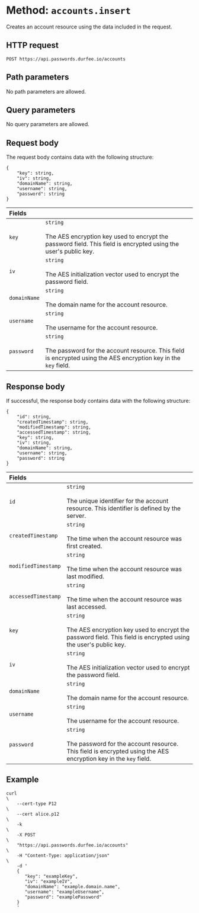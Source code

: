 # Method: `accounts.insert`

Creates an account resource using the data included in the request.

## HTTP request

```
POST https://api.passwords.durfee.io/accounts
```

## Path parameters

No path parameters are allowed.

## Query parameters

No query parameters are allowed.

## Request body

The request body contains data with the following structure:

```
{
    "key": string,
    "iv": string,
    "domainName": string,
    "username": string,
    "password": string
}
```

| Fields |   |
|:--|---|
| `key` | `string` <br><br> The AES encryption key used to encrypt the password field. This field is encrypted using the user's public key. |
| `iv` | `string` <br><br> The AES initialization vector used to encrypt the password field. |
| `domainName` | `string` <br><br> The domain name for the account resource. |
| `username` | `string` <br><br> The username for the account resource. |
| `password` | `string` <br><br> The password for the account resource. This field is encrypted using the AES encryption key in the `key` field. |

## Response body

If successful, the response body contains data with the following structure:

```
{
    "id": string,
    "createdTimestamp": string,
    "modifiedTimestamp": string,
    "accessedTimestamp": string,
    "key": string,
    "iv": string,
    "domainName": string,
    "username": string,
    "password": string
}
```

| Fields |   |
|:--|---|
| `id` | `string` <br><br> The unique identifier for the account resource. This identifier is defined by the server. |
| `createdTimestamp` | `string` <br><br> The time when the account resource was first created. |
| `modifiedTimestamp` | `string` <br><br> The time when the account resource was last modified. |
| `accessedTimestamp` | `string` <br><br> The time when the account resource was last accessed. |
| `key` | `string` <br><br> The AES encryption key used to encrypt the password field. This field is encrypted using the user's public key. |
| `iv` | `string` <br><br> The AES initialization vector used to encrypt the password field. |
| `domainName` | `string` <br><br> The domain name for the account resource. |
| `username` | `string` <br><br> The username for the account resource. |
| `password` | `string` <br><br> The password for the account resource. This field is encrypted using the AES encryption key in the `key` field. |

## Example

```
curl                                                                           \
    --cert-type P12                                                            \
    --cert alice.p12                                                           \
    -k                                                                         \
    -X POST                                                                    \
    "https://api.passwords.durfee.io/accounts"                                 \
    -H "Content-Type: application/json"                                        \
    -d '
    {
       "key": "exampleKey",
       "iv": "exampleIV",
       "domainName": "example.domain.name",
       "username": "exampleUsername",
       "password": "examplePassword"
    }
    '
```

